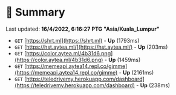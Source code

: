 # 📖 Summary
Last updated: **16/4/2022, 6:16:27 PTG "Asia/Kuala_Lumpur"**

- `GET` [https://shrt.ml](https://shrt.ml) - **Up** (1793ms)
- `GET` [https://hst.aytea.ml/](https://hst.aytea.ml/) - **Up** (203ms)
- `GET` [https://color.aytea.ml/4b31d6.png](https://color.aytea.ml/4b31d6.png) - **Up** (1459ms)
- `GET` [https://memeapi.aytea14.repl.co/gimme](https://memeapi.aytea14.repl.co/gimme) - **Up** (2161ms)
- `GET` [https://teledrivemy.herokuapp.com/dashboard](https://teledrivemy.herokuapp.com/dashboard) - **Up** (238ms)
